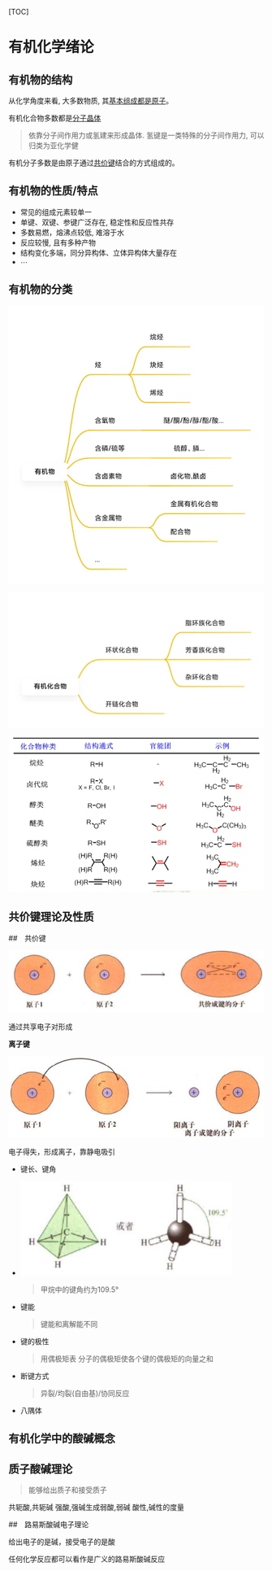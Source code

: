 [TOC]

# 有机化学绪论

## 有机物的结构

从化学角度来看, 大多数物质, 其<u>基本组成都是原子</u>。

有机化合物多数都是<u>分子晶体</u> 

>  依靠分子间作用力或氢建来形成晶体. 氢键是一类特殊的分子间作用力, 可以归类为亚化学健

有机分子多数是由原子通过<u>共价键</u>结合的方式组成的。

## 有机物的性质/特点

+  常见的组成元素较单一
+  单键、双键、参键广泛存在, 稳定性和反应性共存
+  多数易燃，熔沸点较低, 难溶于水
+  反应较慢, 且有多种产物
+  结构变化多端，同分异构体、立体异构体大量存在
+  $\cdots$

## 有机物的分类

![IMG_1617247386339](image\IMG_1617247386339.jpg)

![IMG_1617247485013](image\IMG_1617247485013.jpg)

![image-20210401112600393](image\image-20210401112600393.png)

## 共价键理论及性质

##　共价键

![image-20210704142851001](image/image-20210704142851001.png)

通过共享电子对形成

**离子键**

![image-20210704142901793](image/image-20210704142901793.png)

电子得失，形成离子，靠静电吸引

+  键长、键角

+  <img src="image/image-20210704142913525.png" alt="image-20210704142913525" style="zoom:67%;" />

   >  甲烷中的键角约为109.5°

+  键能

   >  键能和离解能不同

+  键的极性

   >  用偶极矩表
   >  分子的偶极矩使各个键的偶极矩的向量之和

+  断键方式

   >  异裂/均裂(自由基)/协同反应

+  八隅体

## 有机化学中的酸碱概念

## 质子酸碱理论

>  能够给出质子和接受质子

共轭酸,共轭碱
强酸,强碱生成弱酸,弱碱
酸性,碱性的度量

##　路易斯酸碱电子理论

给出电子的是碱，接受电子的是酸

任何化学反应都可以看作是广义的路易斯酸碱反应



